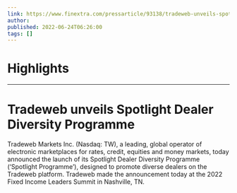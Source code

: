 ```yaml
---
link: https://www.finextra.com/pressarticle/93138/tradeweb-unveils-spotlight-dealer-diversity-programme?utm_medium=rssfinextra&utm_source=finextrafeed
author: 
published: 2022-06-24T06:26:00
tags: []
---
```

# Highlights


---
# Tradeweb unveils Spotlight Dealer Diversity Programme
Tradeweb Markets Inc. (Nasdaq: TW), a leading, global operator of electronic marketplaces for rates, credit, equities and money markets, today announced the launch of its Spotlight Dealer Diversity Programme (‘Spotlight Programme’), designed to promote diverse dealers on the Tradeweb platform. Tradeweb made the announcement today at the 2022 Fixed Income Leaders Summit in Nashville, TN.